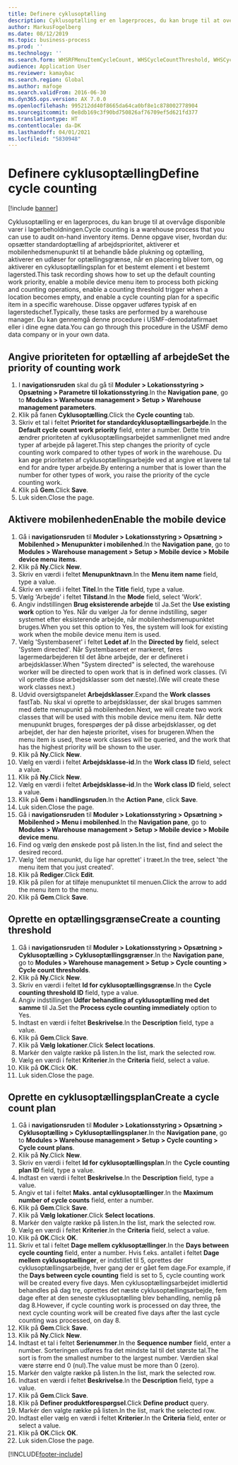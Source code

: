 ```yaml
---
title: Definere cyklusoptælling
description: Cyklusoptælling er en lagerproces, du kan bruge til at overvåge disponible varer i lagerbeholdningen.
author: MarkusFogelberg
ms.date: 08/12/2019
ms.topic: business-process
ms.prod: ''
ms.technology: ''
ms.search.form: WHSRFMenuItemCycleCount, WHSCycleCountThreshold, WHSCycleCountPlan, WHSCycleCountPlanListPage, WHSParameters, WHSRFMenu, WHSRFMenuItem
audience: Application User
ms.reviewer: kamaybac
ms.search.region: Global
ms.author: mafoge
ms.search.validFrom: 2016-06-30
ms.dyn365.ops.version: AX 7.0.0
ms.openlocfilehash: 995212dd40f8665da64ca0bf8e1c878002778904
ms.sourcegitcommit: 0e8db169c3f90bd750826af76709ef5d621fd377
ms.translationtype: HT
ms.contentlocale: da-DK
ms.lasthandoff: 04/01/2021
ms.locfileid: "5830948"
---
```

# <a name="define-cycle-counting"></a><span data-ttu-id="6ed8a-103">Definere cyklusoptælling</span><span class="sxs-lookup"><span data-stu-id="6ed8a-103">Define cycle counting</span></span> 

[!include [banner](../../includes/banner.md)]

<span data-ttu-id="6ed8a-104">Cyklusoptælling er en lagerproces, du kan bruge til at overvåge disponible varer i lagerbeholdningen.</span><span class="sxs-lookup"><span data-stu-id="6ed8a-104">Cycle counting is a warehouse process that you can use to audit on-hand inventory items.</span></span> <span data-ttu-id="6ed8a-105">Denne opgave viser, hvordan du: opsætter standardoptælling af arbejdsprioritet, aktiverer et mobilenhedsmenupunkt til at behandle både plukning og optælling, aktiverer en udløser for optællingsgrænse, når en placering bliver tom, og aktiverer en cyklusoptællingsplan for et bestemt element i et bestemt lagersted.</span><span class="sxs-lookup"><span data-stu-id="6ed8a-105">This task recording shows how to set up the default counting work priority, enable a mobile device menu item to process both picking and counting operations, enable a counting threshold trigger when a location becomes empty, and enable a cycle counting plan for a specific item in a specific warehouse.</span></span> <span data-ttu-id="6ed8a-106">Disse opgaver udføres typisk af en lagerstedschef.</span><span class="sxs-lookup"><span data-stu-id="6ed8a-106">Typically, these tasks are performed by a warehouse manager.</span></span> <span data-ttu-id="6ed8a-107">Du kan gennemgå denne procedure i USMF-demodatafirmaet eller i dine egne data.</span><span class="sxs-lookup"><span data-stu-id="6ed8a-107">You can go through this procedure in the USMF demo data company or in your own data.</span></span>


## <a name="set-the-priority-of-counting-work"></a><span data-ttu-id="6ed8a-108">Angive prioriteten for optælling af arbejde</span><span class="sxs-lookup"><span data-stu-id="6ed8a-108">Set the priority of counting work</span></span>
1. <span data-ttu-id="6ed8a-109">I **navigationsruden** skal du gå til **Moduler > Lokationsstyring > Opsætning > Parametre til lokationsstyring**.</span><span class="sxs-lookup"><span data-stu-id="6ed8a-109">In the **Navigation pane**, go to **Modules > Warehouse management > Setup > Warehouse management parameters**.</span></span>
2. <span data-ttu-id="6ed8a-110">Klik på fanen **Cyklusoptælling**.</span><span class="sxs-lookup"><span data-stu-id="6ed8a-110">Click the **Cycle counting** tab.</span></span>
3. <span data-ttu-id="6ed8a-111">Skriv et tal i feltet **Prioritet for standardcyklusoptællingsarbejde**.</span><span class="sxs-lookup"><span data-stu-id="6ed8a-111">In the **Default cycle count work priority** field, enter a number.</span></span> <span data-ttu-id="6ed8a-112">Dette trin ændrer prioriteten af cyklusoptællingsarbejdet sammenlignet med andre typer af arbejde på lageret.</span><span class="sxs-lookup"><span data-stu-id="6ed8a-112">This step changes the priority of cycle counting work compared to other types of work in the warehouse.</span></span> <span data-ttu-id="6ed8a-113">Du kan øge prioriteten af cyklusoptællingsarbejde ved at angive et lavere tal end for andre typer arbejde.</span><span class="sxs-lookup"><span data-stu-id="6ed8a-113">By entering a number that is lower than the number for other types of work, you raise the priority of the cycle counting work.</span></span>  
4. <span data-ttu-id="6ed8a-114">Klik på **Gem**.</span><span class="sxs-lookup"><span data-stu-id="6ed8a-114">Click **Save**.</span></span>
5. <span data-ttu-id="6ed8a-115">Luk siden.</span><span class="sxs-lookup"><span data-stu-id="6ed8a-115">Close the page.</span></span>

## <a name="enable-the-mobile-device"></a><span data-ttu-id="6ed8a-116">Aktivere mobilenheden</span><span class="sxs-lookup"><span data-stu-id="6ed8a-116">Enable the mobile device</span></span>
1. <span data-ttu-id="6ed8a-117">Gå i **navigationsruden** til **Moduler > Lokationsstyring > Opsætning > Mobilenhed > Menupunkter i mobilenhed**.</span><span class="sxs-lookup"><span data-stu-id="6ed8a-117">In the **Navigation pane**, go to **Modules > Warehouse management > Setup > Mobile device > Mobile device menu items**.</span></span>
2. <span data-ttu-id="6ed8a-118">Klik på **Ny**.</span><span class="sxs-lookup"><span data-stu-id="6ed8a-118">Click **New**.</span></span>
3. <span data-ttu-id="6ed8a-119">Skriv en værdi i feltet **Menupunktnavn**.</span><span class="sxs-lookup"><span data-stu-id="6ed8a-119">In the **Menu item name** field, type a value.</span></span>
4. <span data-ttu-id="6ed8a-120">Skriv en værdi i feltet **Titel**.</span><span class="sxs-lookup"><span data-stu-id="6ed8a-120">In the **Title** field, type a value.</span></span>
5. <span data-ttu-id="6ed8a-121">Vælg 'Arbejde' i feltet **Tilstand**.</span><span class="sxs-lookup"><span data-stu-id="6ed8a-121">In the **Mode** field, select 'Work'.</span></span>
6. <span data-ttu-id="6ed8a-122">Angiv indstillingen **Brug eksisterende arbejde** til Ja.</span><span class="sxs-lookup"><span data-stu-id="6ed8a-122">Set the **Use existing work** option to Yes.</span></span> <span data-ttu-id="6ed8a-123">Når du vælger Ja for denne indstilling, søger systemet efter eksisterende arbejde, når mobilenhedsmenupunktet bruges.</span><span class="sxs-lookup"><span data-stu-id="6ed8a-123">When you set this option to Yes, the system will look for existing work when the mobile device menu item is used.</span></span>  
7. <span data-ttu-id="6ed8a-124">Vælg 'Systembaseret' i feltet **Ledet af**.</span><span class="sxs-lookup"><span data-stu-id="6ed8a-124">In the **Directed by** field, select 'System directed'.</span></span> <span data-ttu-id="6ed8a-125">Når Systembaseret er markeret, føres lagermedarbejderen til det åbne arbejde, der er defineret i arbejdsklasser.</span><span class="sxs-lookup"><span data-stu-id="6ed8a-125">When "System directed" is selected, the warehouse worker will be directed to open work that is in defined work classes.</span></span> <span data-ttu-id="6ed8a-126">(Vi vil oprette disse arbejdsklasser som det næste).</span><span class="sxs-lookup"><span data-stu-id="6ed8a-126">(We will create these work classes next.)</span></span>  
8. <span data-ttu-id="6ed8a-127">Udvid oversigtspanelet **Arbejdsklasser**.</span><span class="sxs-lookup"><span data-stu-id="6ed8a-127">Expand the **Work classes** fastTab.</span></span> <span data-ttu-id="6ed8a-128">Nu skal vi oprette to arbejdsklasser, der skal bruges sammen med dette menupunkt på mobilenheden.</span><span class="sxs-lookup"><span data-stu-id="6ed8a-128">Next, we will create two work classes that will be used with this mobile device menu item.</span></span> <span data-ttu-id="6ed8a-129">Når dette menupunkt bruges, forespørges der på disse arbejdsklasser, og det arbejdet, der har den højeste prioritet, vises for brugeren.</span><span class="sxs-lookup"><span data-stu-id="6ed8a-129">When the menu item is used, these work classes will be queried, and the work that has the highest priority will be shown to the user.</span></span>  
9. <span data-ttu-id="6ed8a-130">Klik på **Ny**.</span><span class="sxs-lookup"><span data-stu-id="6ed8a-130">Click **New**.</span></span>
10. <span data-ttu-id="6ed8a-131">Vælg en værdi i feltet **Arbejdsklasse-id**.</span><span class="sxs-lookup"><span data-stu-id="6ed8a-131">In the **Work class ID** field, select a value.</span></span>
11. <span data-ttu-id="6ed8a-132">Klik på **Ny**.</span><span class="sxs-lookup"><span data-stu-id="6ed8a-132">Click **New**.</span></span>
12. <span data-ttu-id="6ed8a-133">Vælg en værdi i feltet **Arbejdsklasse-id**.</span><span class="sxs-lookup"><span data-stu-id="6ed8a-133">In the **Work class ID** field, select a value.</span></span>
13. <span data-ttu-id="6ed8a-134">Klik på **Gem** i **handlingsruden**.</span><span class="sxs-lookup"><span data-stu-id="6ed8a-134">In the **Action Pane**, click **Save**.</span></span>
14. <span data-ttu-id="6ed8a-135">Luk siden.</span><span class="sxs-lookup"><span data-stu-id="6ed8a-135">Close the page.</span></span>
15. <span data-ttu-id="6ed8a-136">Gå i **navigationsruden** til **Moduler > Lokationsstyring > Opsætning > Mobilenhed > Menu i mobilenhed**.</span><span class="sxs-lookup"><span data-stu-id="6ed8a-136">In the **Navigation pane**, go to **Modules > Warehouse management > Setup > Mobile device > Mobile device menu**.</span></span>
16. <span data-ttu-id="6ed8a-137">Find og vælg den ønskede post på listen.</span><span class="sxs-lookup"><span data-stu-id="6ed8a-137">In the list, find and select the desired record.</span></span>
17. <span data-ttu-id="6ed8a-138">Vælg 'det menupunkt, du lige har oprettet' i træet.</span><span class="sxs-lookup"><span data-stu-id="6ed8a-138">In the tree, select 'the menu item that you just created'.</span></span>
18. <span data-ttu-id="6ed8a-139">Klik på **Rediger**.</span><span class="sxs-lookup"><span data-stu-id="6ed8a-139">Click **Edit**.</span></span>
19. <span data-ttu-id="6ed8a-140">Klik på pilen for at tilføje menupunktet til menuen.</span><span class="sxs-lookup"><span data-stu-id="6ed8a-140">Click the arrow to add the menu item to the menu.</span></span>
20. <span data-ttu-id="6ed8a-141">Klik på **Gem**.</span><span class="sxs-lookup"><span data-stu-id="6ed8a-141">Click **Save**.</span></span>

## <a name="create-a-counting-threshold"></a><span data-ttu-id="6ed8a-142">Oprette en optællingsgrænse</span><span class="sxs-lookup"><span data-stu-id="6ed8a-142">Create a counting threshold</span></span>
1. <span data-ttu-id="6ed8a-143">Gå i **navigationsruden** til **Moduler > Lokationsstyring > Opsætning > Cyklusoptælling > Cyklusoptællingsgrænser**.</span><span class="sxs-lookup"><span data-stu-id="6ed8a-143">In the **Navigation pane**, go to **Modules > Warehouse management > Setup > Cycle counting > Cycle count thresholds**.</span></span>
2. <span data-ttu-id="6ed8a-144">Klik på **Ny**.</span><span class="sxs-lookup"><span data-stu-id="6ed8a-144">Click **New**.</span></span>
3. <span data-ttu-id="6ed8a-145">Skriv en værdi i feltet **Id for cyklusoptællingsgrænse**.</span><span class="sxs-lookup"><span data-stu-id="6ed8a-145">In the **Cycle counting threshold ID** field, type a value.</span></span>
4. <span data-ttu-id="6ed8a-146">Angiv indstillingen **Udfør behandling af cyklusoptælling med det samme** til Ja.</span><span class="sxs-lookup"><span data-stu-id="6ed8a-146">Set the **Process cycle counting immediately** option to Yes.</span></span>
5. <span data-ttu-id="6ed8a-147">Indtast en værdi i feltet **Beskrivelse**.</span><span class="sxs-lookup"><span data-stu-id="6ed8a-147">In the **Description** field, type a value.</span></span>
6. <span data-ttu-id="6ed8a-148">Klik på **Gem**.</span><span class="sxs-lookup"><span data-stu-id="6ed8a-148">Click **Save**.</span></span>
7. <span data-ttu-id="6ed8a-149">Klik på **Vælg lokationer**.</span><span class="sxs-lookup"><span data-stu-id="6ed8a-149">Click **Select locations**.</span></span>
8. <span data-ttu-id="6ed8a-150">Markér den valgte række på listen.</span><span class="sxs-lookup"><span data-stu-id="6ed8a-150">In the list, mark the selected row.</span></span>
9. <span data-ttu-id="6ed8a-151">Vælg en værdi i feltet **Kriterier**.</span><span class="sxs-lookup"><span data-stu-id="6ed8a-151">In the **Criteria** field, select a value.</span></span>
10. <span data-ttu-id="6ed8a-152">Klik på **OK**.</span><span class="sxs-lookup"><span data-stu-id="6ed8a-152">Click **OK**.</span></span>
11. <span data-ttu-id="6ed8a-153">Luk siden.</span><span class="sxs-lookup"><span data-stu-id="6ed8a-153">Close the page.</span></span>

## <a name="create-a-cycle-count-plan"></a><span data-ttu-id="6ed8a-154">Oprette en cyklusoptællingsplan</span><span class="sxs-lookup"><span data-stu-id="6ed8a-154">Create a cycle count plan</span></span>
1. <span data-ttu-id="6ed8a-155">Gå i **navigationsruden** til **Moduler > Lokationsstyring > Opsætning > Cyklusoptælling > Cyklusoptællingsplaner**.</span><span class="sxs-lookup"><span data-stu-id="6ed8a-155">In the **Navigation pane**, go to **Modules > Warehouse management > Setup > Cycle counting > Cycle count plans**.</span></span>
2. <span data-ttu-id="6ed8a-156">Klik på **Ny**.</span><span class="sxs-lookup"><span data-stu-id="6ed8a-156">Click **New**.</span></span>
3. <span data-ttu-id="6ed8a-157">Skriv en værdi i feltet **Id for cyklusoptællingsplan**.</span><span class="sxs-lookup"><span data-stu-id="6ed8a-157">In the **Cycle counting plan ID** field, type a value.</span></span>
4. <span data-ttu-id="6ed8a-158">Indtast en værdi i feltet **Beskrivelse**.</span><span class="sxs-lookup"><span data-stu-id="6ed8a-158">In the **Description** field, type a value.</span></span>
5. <span data-ttu-id="6ed8a-159">Angiv et tal i feltet **Maks. antal cyklusoptællinger**.</span><span class="sxs-lookup"><span data-stu-id="6ed8a-159">In the **Maximum number of cycle counts** field, enter a number.</span></span>
6. <span data-ttu-id="6ed8a-160">Klik på **Gem**.</span><span class="sxs-lookup"><span data-stu-id="6ed8a-160">Click **Save**.</span></span>
7. <span data-ttu-id="6ed8a-161">Klik på **Vælg lokationer**.</span><span class="sxs-lookup"><span data-stu-id="6ed8a-161">Click **Select locations**.</span></span>
8. <span data-ttu-id="6ed8a-162">Markér den valgte række på listen.</span><span class="sxs-lookup"><span data-stu-id="6ed8a-162">In the list, mark the selected row.</span></span>
9. <span data-ttu-id="6ed8a-163">Vælg en værdi i feltet **Kriterier**.</span><span class="sxs-lookup"><span data-stu-id="6ed8a-163">In the **Criteria** field, select a value.</span></span>
10. <span data-ttu-id="6ed8a-164">Klik på **OK**.</span><span class="sxs-lookup"><span data-stu-id="6ed8a-164">Click **OK**.</span></span>
11. <span data-ttu-id="6ed8a-165">Skriv et tal i feltet **Dage mellem cyklusoptællinger**.</span><span class="sxs-lookup"><span data-stu-id="6ed8a-165">In the **Days between cycle counting** field, enter a number.</span></span> <span data-ttu-id="6ed8a-166">Hvis f.eks. antallet i feltet **Dage mellem cyklusoptællinger**, er indstillet til 5, oprettes der cyklusoptællingsarbejde, hver gang der er gået fem dage.</span><span class="sxs-lookup"><span data-stu-id="6ed8a-166">For example, if the **Days between cycle counting** field is set to 5, cycle counting work will be created every five days.</span></span> <span data-ttu-id="6ed8a-167">Men cyklusoptællingsarbejdet imidlertid behandles på dag tre, oprettes det næste cyklusoptællingsarbejde, fem dage efter at den seneste cyklusoptælling blev behandling, nemlig på dag 8.</span><span class="sxs-lookup"><span data-stu-id="6ed8a-167">However, if cycle counting work is processed on day three, the next cycle counting work will be created five days after the last cycle counting was processed, on day 8.</span></span>  
12. <span data-ttu-id="6ed8a-168">Klik på **Gem**.</span><span class="sxs-lookup"><span data-stu-id="6ed8a-168">Click **Save**.</span></span>
13. <span data-ttu-id="6ed8a-169">Klik på **Ny**.</span><span class="sxs-lookup"><span data-stu-id="6ed8a-169">Click **New**.</span></span>
14. <span data-ttu-id="6ed8a-170">Indtast et tal i feltet **Serienummer**.</span><span class="sxs-lookup"><span data-stu-id="6ed8a-170">In the **Sequence number** field, enter a number.</span></span> <span data-ttu-id="6ed8a-171">Sorteringen udføres fra det mindste tal til det største tal.</span><span class="sxs-lookup"><span data-stu-id="6ed8a-171">The sort is from the smallest number to the largest number.</span></span> <span data-ttu-id="6ed8a-172">Værdien skal være større end 0 (nul).</span><span class="sxs-lookup"><span data-stu-id="6ed8a-172">The value must be more than 0 (zero).</span></span>  
15. <span data-ttu-id="6ed8a-173">Markér den valgte række på listen.</span><span class="sxs-lookup"><span data-stu-id="6ed8a-173">In the list, mark the selected row.</span></span>
16. <span data-ttu-id="6ed8a-174">Indtast en værdi i feltet **Beskrivelse**.</span><span class="sxs-lookup"><span data-stu-id="6ed8a-174">In the **Description** field, type a value.</span></span>
17. <span data-ttu-id="6ed8a-175">Klik på **Gem**.</span><span class="sxs-lookup"><span data-stu-id="6ed8a-175">Click **Save**.</span></span>
18. <span data-ttu-id="6ed8a-176">Klik på **Definer produktforespørgsel**.</span><span class="sxs-lookup"><span data-stu-id="6ed8a-176">Click **Define product** query.</span></span>
19. <span data-ttu-id="6ed8a-177">Markér den valgte række på listen.</span><span class="sxs-lookup"><span data-stu-id="6ed8a-177">In the list, mark the selected row.</span></span>
20. <span data-ttu-id="6ed8a-178">Indtast eller vælg en værdi i feltet **Kriterier**.</span><span class="sxs-lookup"><span data-stu-id="6ed8a-178">In the **Criteria** field, enter or select a value.</span></span>
21. <span data-ttu-id="6ed8a-179">Klik på **OK**.</span><span class="sxs-lookup"><span data-stu-id="6ed8a-179">Click **OK**.</span></span>
22. <span data-ttu-id="6ed8a-180">Luk siden.</span><span class="sxs-lookup"><span data-stu-id="6ed8a-180">Close the page.</span></span>



[!INCLUDE[footer-include](../../../includes/footer-banner.md)]